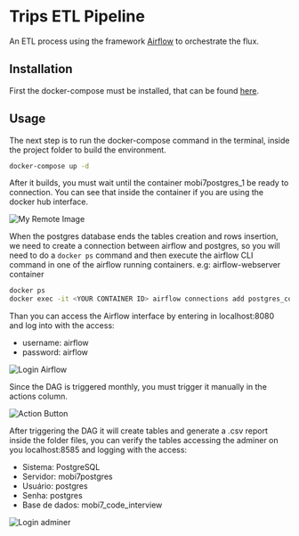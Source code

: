 # Trips ETL Pipeline
An ETL process using the framework [Airflow](https://airflow.apache.org/) to orchestrate the flux.


## Installation

First the docker-compose must be installed, that can be found [here](https://docs.docker.com/compose/install/).



## Usage

The next step is to run the docker-compose command in the terminal, inside the project folder to build the environment.

```bash
docker-compose up -d
```

After it builds, you must wait until the container mobi7postgres_1 be ready to connection. You can see that inside the container if you are using the docker hub interface.

![My Remote Image](https://i.imgur.com/sRrWhN1.png)

When the postgres database ends the tables creation and rows insertion, we need to create a connection between airflow and postgres, so you will need to do a ```docker ps``` command and then execute the airflow CLI command in one of the airflow running containers. e.g: airflow-webserver container

```bash
docker ps
docker exec -it <YOUR CONTAINER ID> airflow connections add postgres_conn --conn-uri 'postgres://postgres:postgres@mobi7postgres/mobi7_code_interview'
```

Than you can access the Airflow interface by entering in localhost:8080 and log into with the access:
- username: airflow 
- password: airflow

![Login Airflow](https://i.imgur.com/289yeVf.png)

Since the DAG is triggered monthly, you must trigger it manually in the actions column.

![Action Button](https://i.imgur.com/p7TwOih.png)

After triggering the DAG it will create tables and generate a .csv report inside the folder files, you can verify the tables accessing the adminer on you localhost:8585 and logging with the access:
- Sistema: PostgreSQL
- Servidor: mobi7postgres
- Usuário: postgres
- Senha: postgres
- Base de dados: mobi7_code_interview

![Login adminer](https://i.imgur.com/he67dna.png)
